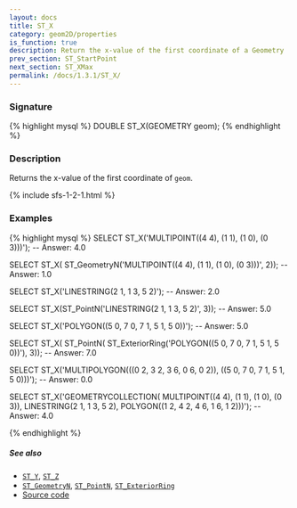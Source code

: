 ```yaml
---
layout: docs
title: ST_X
category: geom2D/properties
is_function: true
description: Return the x-value of the first coordinate of a Geometry
prev_section: ST_StartPoint
next_section: ST_XMax
permalink: /docs/1.3.1/ST_X/
---
```


### Signature

{% highlight mysql %}
DOUBLE ST_X(GEOMETRY geom);
{% endhighlight %}

### Description

Returns the x-value of the first coordinate of `geom`.

{% include sfs-1-2-1.html %}

### Examples

{% highlight mysql %}
SELECT ST_X('MULTIPOINT((4 4), (1 1), (1 0), (0 3)))');
-- Answer: 4.0

SELECT ST_X(
    ST_GeometryN('MULTIPOINT((4 4), (1 1), (1 0), (0 3)))', 2));
-- Answer: 1.0

SELECT ST_X('LINESTRING(2 1, 1 3, 5 2)');
-- Answer: 2.0

SELECT ST_X(ST_PointN('LINESTRING(2 1, 1 3, 5 2)', 3));
-- Answer: 5.0

SELECT ST_X('POLYGON((5 0, 7 0, 7 1, 5 1, 5 0))');
-- Answer: 5.0

SELECT ST_X(
    ST_PointN(
        ST_ExteriorRing('POLYGON((5 0, 7 0, 7 1, 5 1, 5 0))'), 3));
-- Answer: 7.0

SELECT ST_X('MULTIPOLYGON(((0 2, 3 2, 3 6, 0 6, 0 2)),
                          ((5 0, 7 0, 7 1, 5 1, 5 0)))');
-- Answer: 0.0

SELECT ST_X('GEOMETRYCOLLECTION(
               MULTIPOINT((4 4), (1 1), (1 0), (0 3)),
               LINESTRING(2 1, 1 3, 5 2),
               POLYGON((1 2, 4 2, 4 6, 1 6, 1 2)))');
-- Answer: 4.0

{% endhighlight %}

##### See also

* [`ST_Y`](../ST_Y), [`ST_Z`](../ST_Z)
* [`ST_GeometryN`](../ST_GeometryN), [`ST_PointN`](../ST_PointN), [`ST_ExteriorRing`](../ST_ExteriorRing)
* <a href="https://github.com/orbisgis/h2gis/blob/master/h2gis-functions/src/main/java/org/h2gis/functions/spatial/properties/ST_X.java" target="_blank">Source code</a>
